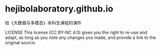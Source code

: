 # hejibolaboratory.github.io

给《大数据与多模态》本科生课程的课件

LICENSE
This license (CC BY-NC 4.0) gives you the right to re-use and adapt, as long as you note any changes you made, and provide a link to the original source. 
